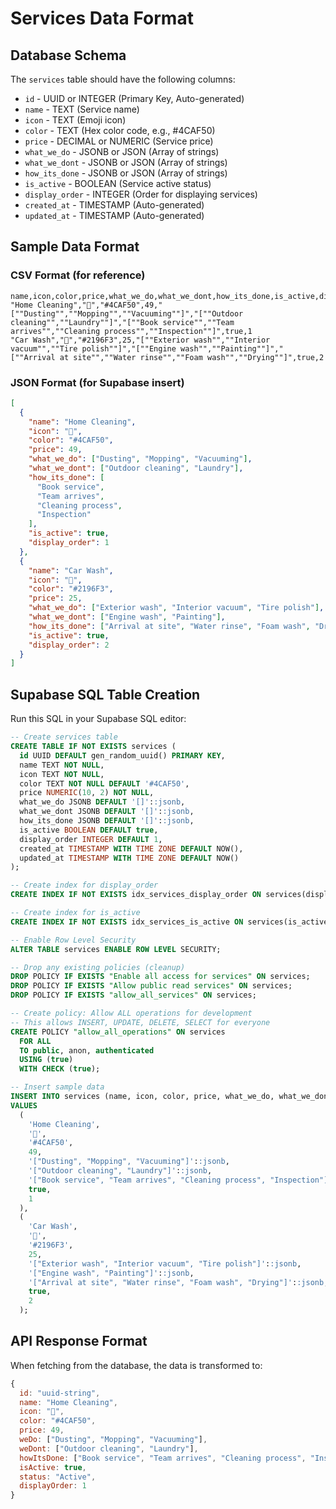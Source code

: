 # Services Data Format

## Database Schema

The `services` table should have the following columns:

- `id` - UUID or INTEGER (Primary Key, Auto-generated)
- `name` - TEXT (Service name)
- `icon` - TEXT (Emoji icon)
- `color` - TEXT (Hex color code, e.g., #4CAF50)
- `price` - DECIMAL or NUMERIC (Service price)
- `what_we_do` - JSONB or JSON (Array of strings)
- `what_we_dont` - JSONB or JSON (Array of strings)
- `how_its_done` - JSONB or JSON (Array of strings)
- `is_active` - BOOLEAN (Service active status)
- `display_order` - INTEGER (Order for displaying services)
- `created_at` - TIMESTAMP (Auto-generated)
- `updated_at` - TIMESTAMP (Auto-generated)

## Sample Data Format

### CSV Format (for reference)

```csv
name,icon,color,price,what_we_do,what_we_dont,how_its_done,is_active,display_order
"Home Cleaning","🧹","#4CAF50",49,"[""Dusting"",""Mopping"",""Vacuuming""]","[""Outdoor cleaning"",""Laundry""]","[""Book service"",""Team arrives"",""Cleaning process"",""Inspection""]",true,1
"Car Wash","🚗","#2196F3",25,"[""Exterior wash"",""Interior vacuum"",""Tire polish""]","[""Engine wash"",""Painting""]","[""Arrival at site"",""Water rinse"",""Foam wash"",""Drying""]",true,2
```

### JSON Format (for Supabase insert)

```json
[
  {
    "name": "Home Cleaning",
    "icon": "🧹",
    "color": "#4CAF50",
    "price": 49,
    "what_we_do": ["Dusting", "Mopping", "Vacuuming"],
    "what_we_dont": ["Outdoor cleaning", "Laundry"],
    "how_its_done": [
      "Book service",
      "Team arrives",
      "Cleaning process",
      "Inspection"
    ],
    "is_active": true,
    "display_order": 1
  },
  {
    "name": "Car Wash",
    "icon": "🚗",
    "color": "#2196F3",
    "price": 25,
    "what_we_do": ["Exterior wash", "Interior vacuum", "Tire polish"],
    "what_we_dont": ["Engine wash", "Painting"],
    "how_its_done": ["Arrival at site", "Water rinse", "Foam wash", "Drying"],
    "is_active": true,
    "display_order": 2
  }
]
```

## Supabase SQL Table Creation

Run this SQL in your Supabase SQL editor:

```sql
-- Create services table
CREATE TABLE IF NOT EXISTS services (
  id UUID DEFAULT gen_random_uuid() PRIMARY KEY,
  name TEXT NOT NULL,
  icon TEXT NOT NULL,
  color TEXT NOT NULL DEFAULT '#4CAF50',
  price NUMERIC(10, 2) NOT NULL,
  what_we_do JSONB DEFAULT '[]'::jsonb,
  what_we_dont JSONB DEFAULT '[]'::jsonb,
  how_its_done JSONB DEFAULT '[]'::jsonb,
  is_active BOOLEAN DEFAULT true,
  display_order INTEGER DEFAULT 1,
  created_at TIMESTAMP WITH TIME ZONE DEFAULT NOW(),
  updated_at TIMESTAMP WITH TIME ZONE DEFAULT NOW()
);

-- Create index for display_order
CREATE INDEX IF NOT EXISTS idx_services_display_order ON services(display_order);

-- Create index for is_active
CREATE INDEX IF NOT EXISTS idx_services_is_active ON services(is_active);

-- Enable Row Level Security
ALTER TABLE services ENABLE ROW LEVEL SECURITY;

-- Drop any existing policies (cleanup)
DROP POLICY IF EXISTS "Enable all access for services" ON services;
DROP POLICY IF EXISTS "Allow public read services" ON services;
DROP POLICY IF EXISTS "allow_all_services" ON services;

-- Create policy: Allow ALL operations for development
-- This allows INSERT, UPDATE, DELETE, SELECT for everyone
CREATE POLICY "allow_all_operations" ON services
  FOR ALL
  TO public, anon, authenticated
  USING (true)
  WITH CHECK (true);

-- Insert sample data
INSERT INTO services (name, icon, color, price, what_we_do, what_we_dont, how_its_done, is_active, display_order)
VALUES
  (
    'Home Cleaning',
    '🧹',
    '#4CAF50',
    49,
    '["Dusting", "Mopping", "Vacuuming"]'::jsonb,
    '["Outdoor cleaning", "Laundry"]'::jsonb,
    '["Book service", "Team arrives", "Cleaning process", "Inspection"]'::jsonb,
    true,
    1
  ),
  (
    'Car Wash',
    '🚗',
    '#2196F3',
    25,
    '["Exterior wash", "Interior vacuum", "Tire polish"]'::jsonb,
    '["Engine wash", "Painting"]'::jsonb,
    '["Arrival at site", "Water rinse", "Foam wash", "Drying"]'::jsonb,
    true,
    2
  );
```

## API Response Format

When fetching from the database, the data is transformed to:

```javascript
{
  id: "uuid-string",
  name: "Home Cleaning",
  icon: "🧹",
  color: "#4CAF50",
  price: 49,
  weDo: ["Dusting", "Mopping", "Vacuuming"],
  weDont: ["Outdoor cleaning", "Laundry"],
  howItsDone: ["Book service", "Team arrives", "Cleaning process", "Inspection"],
  isActive: true,
  status: "Active",
  displayOrder: 1
}
```

